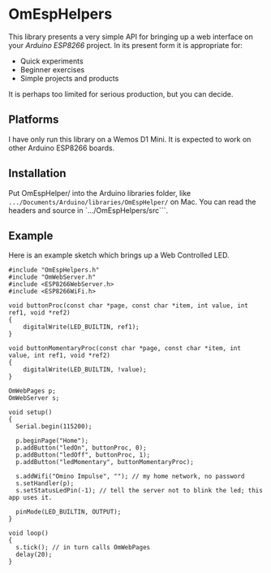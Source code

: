 # OmEspHelpers #

This library presents a very simple API for bringing up a web interface on your 
*Arduino ESP8266* project. In its present form it is appropriate for:

* Quick experiments
* Beginner exercises
* Simple projects and products

It is perhaps too limited for serious production, but you can decide.

## Platforms ##

I have only run this library on a Wemos D1 Mini. It is expected to work on other Arduino ESP8266 boards.

## Installation ##

Put OmEspHelper/ into the Arduino libraries folder, like ```.../Documents/Arduino/libraries/OmEspHelper/``` on Mac. You 
can read the headers and source in `.../OmEspHelpers/src```.

## Example ##

Here is an example sketch which brings up a Web Controlled LED.

```
#include "OmEspHelpers.h"
#include "OmWebServer.h"
#include <ESP8266WebServer.h>
#include <ESP8266WiFi.h>

void buttonProc(const char *page, const char *item, int value, int ref1, void *ref2)
{
    digitalWrite(LED_BUILTIN, ref1);
}

void buttonMomentaryProc(const char *page, const char *item, int value, int ref1, void *ref2)
{
    digitalWrite(LED_BUILTIN, !value);
}

OmWebPages p;
OmWebServer s;

void setup() 
{
  Serial.begin(115200);

  p.beginPage("Home");
  p.addButton("ledOn", buttonProc, 0);
  p.addButton("ledOff", buttonProc, 1);
  p.addButton("ledMomentary", buttonMomentaryProc);
  
  s.addWifi("Omino Impulse", ""); // my home network, no password
  s.setHandler(p);
  s.setStatusLedPin(-1); // tell the server not to blink the led; this app uses it.

  pinMode(LED_BUILTIN, OUTPUT);
}

void loop() 
{
  s.tick(); // in turn calls OmWebPages
  delay(20);
}
```

